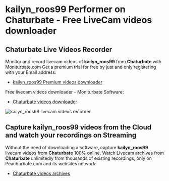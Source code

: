 # kailyn_roos99 Performer on Chaturbate - Free LiveCam videos downloader

## Chaturbate Live Videos Recorder

Monitor and record livecam videos of **kailyn_roos99** from **Chaturbate** with Moniturbate.com
Get a premium trial for free by just and only registering with your Email address:
* [kailyn_roos99 Premium videos downloader](https://moniturbate.com/request-demo-licence-key.html)

Free livecam videos downloader - Moniturbate Software:
* [Chaturbate videos downloader](https://moniturbate.com/moniturbate-download-software.html)

![kailyn_roos99 livecam videos recorder](https://peachurnet.com/templates/moniturbate-software.png)


## Capture kailyn_roos99 videos from the Cloud and watch your recordings on Streaming

Without the need of downloading a software, capture **kailyn_roos99** livecam videos from **Chaturbate** 100% online.
Watch Livecam archives from **Chaturbate** unlimitedly from thousands of existing recordings, only on Peachurbate.com and its websites network:
* [Chaturbate videos archives](https://peachurnet.com/)